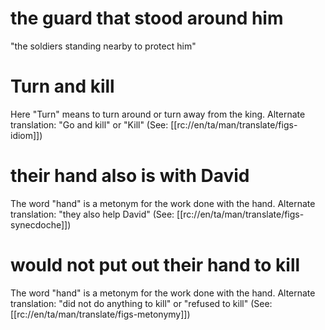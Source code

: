 # the guard that stood around him

"the soldiers standing nearby to protect him"

# Turn and kill

Here "Turn" means to turn around or turn away from the king. Alternate translation: "Go and kill" or "Kill" (See: [[rc://en/ta/man/translate/figs-idiom]])

# their hand also is with David

The word "hand" is a metonym for the work done with the hand. Alternate translation: "they also help David" (See: [[rc://en/ta/man/translate/figs-synecdoche]])

# would not put out their hand to kill

The word "hand" is a metonym for the work done with the hand. Alternate translation: "did not do anything to kill" or "refused to kill" (See: [[rc://en/ta/man/translate/figs-metonymy]])

